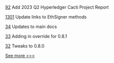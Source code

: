 
[92](https://github.com/hyperledger/toc/pull/92) Add 2023 Q2 Hyperledger Cacti Project Report

[1301](https://github.com/hyperledger/besu-docs/pull/1301) Update links to EthSigner methods

[34](https://github.com/hyperledger/aries-acapy-docs/pull/34) Updates to main docs

[33](https://github.com/hyperledger/aries-acapy-docs/pull/33) Adding in override for 0.8.1

[32](https://github.com/hyperledger/aries-acapy-docs/pull/32) Tweaks to 0.8.0


[See more >>>](https://start-here.hyperledger.org/pull-requests)
